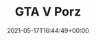 ---
retweeted: false
source: <a href="https://about.twitter.com/products/tweetdeck" rel="nofollow">TweetDeck</a>
entities:
  hashtags: []
  symbols: []
  user_mentions: []
  urls:
  - url: https://t.co/gdaXv22nxa
    expanded_url: https://bit.ly/3yeHjho
    display_url: bit.ly/3yeHjho
    indices:
    - '11'
    - '34'
display_text_range:
- '0'
- '34'
favorite_count: '2'
id_str: '1394333092920406025'
truncated: false
retweet_count: '0'
id: '1394333092920406025'
possibly_sensitive: false
created_at: Mon May 17 16:44:49 +0000 2021
favorited: false
full_text: GTA V Porz
lang: pl
quote_url: https://bit.ly/3yeHjho
tags:
- pesos:twitter
date: '2021-05-17T16:44:49+00:00'
src: https://twitter.com/bascht/status/1394333092920406025
original_url: https://twitter.com/bascht/status/1394333092920406025
type: twitter_tweet
text: GTA V Porz
title: GTA V Porz

---